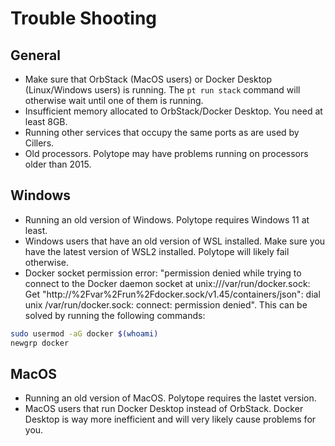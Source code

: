 # Trouble Shooting

## General

* Make sure that OrbStack (MacOS users) or Docker Desktop (Linux/Windows users) is running. The `pt run stack` command will otherwise wait until one of them is running.&#x20;
* Insufficient memory allocated to OrbStack/Docker Desktop. You need at least 8GB.&#x20;
* Running other services that occupy the same ports as are used by Cillers.&#x20;
* Old processors. Polytope may have problems running on processors older than 2015.&#x20;

## Windows

* Running an old version of Windows. Polytope requires Windows 11 at least.&#x20;
* Windows users that have an old version of WSL installed. Make sure you have the latest version of WSL2 installed. Polytope will likely fail otherwise.&#x20;
* Docker socket permission error: "permission denied while trying to connect to the Docker daemon socket at unix:///var/run/docker.sock: Get "http://%2Fvar%2Frun%2Fdocker.sock/v1.45/containers/json": dial unix /var/run/docker.sock: connect: permission denied". This can be solved by running the following commands:&#x20;

```bash
sudo usermod -aG docker $(whoami)
newgrp docker
```

## MacOS

* Running an old version of MacOS. Polytope requires the lastet version.&#x20;
* MacOS users that run Docker Desktop instead of OrbStack. Docker Desktop is way more inefficient and will very likely cause problems for you.&#x20;
